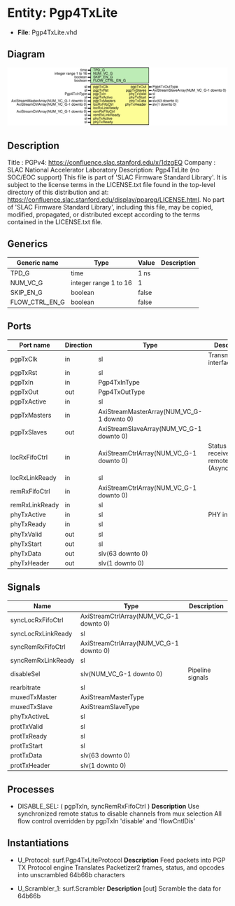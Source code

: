 # Entity: Pgp4TxLite

- **File**: Pgp4TxLite.vhd
## Diagram

![Diagram](Pgp4TxLite.svg "Diagram")
## Description

Title      : PGPv4: https://confluence.slac.stanford.edu/x/1dzgEQ
Company    : SLAC National Accelerator Laboratory
Description: Pgp4TxLite (no SOC/EOC support)
This file is part of 'SLAC Firmware Standard Library'.
It is subject to the license terms in the LICENSE.txt file found in the
top-level directory of this distribution and at:
   https://confluence.slac.stanford.edu/display/ppareg/LICENSE.html.
No part of 'SLAC Firmware Standard Library', including this file,
may be copied, modified, propagated, or distributed except according to
the terms contained in the LICENSE.txt file.
## Generics

| Generic name   | Type                  | Value | Description |
| -------------- | --------------------- | ----- | ----------- |
| TPD_G          | time                  | 1 ns  |             |
| NUM_VC_G       | integer range 1 to 16 | 1     |             |
| SKIP_EN_G      | boolean               | false |             |
| FLOW_CTRL_EN_G | boolean               | false |             |
## Ports

| Port name      | Direction | Type                                      | Description                                       |
| -------------- | --------- | ----------------------------------------- | ------------------------------------------------- |
| pgpTxClk       | in        | sl                                        | Transmit interface                                |
| pgpTxRst       | in        | sl                                        |                                                   |
| pgpTxIn        | in        | Pgp4TxInType                              |                                                   |
| pgpTxOut       | out       | Pgp4TxOutType                             |                                                   |
| pgpTxActive    | in        | sl                                        |                                                   |
| pgpTxMasters   | in        | AxiStreamMasterArray(NUM_VC_G-1 downto 0) |                                                   |
| pgpTxSlaves    | out       | AxiStreamSlaveArray(NUM_VC_G-1 downto 0)  |                                                   |
| locRxFifoCtrl  | in        | AxiStreamCtrlArray(NUM_VC_G-1 downto 0)   | Status of receive and remote FIFOs (Asynchronous) |
| locRxLinkReady | in        | sl                                        |                                                   |
| remRxFifoCtrl  | in        | AxiStreamCtrlArray(NUM_VC_G-1 downto 0)   |                                                   |
| remRxLinkReady | in        | sl                                        |                                                   |
| phyTxActive    | in        | sl                                        | PHY interface                                     |
| phyTxReady     | in        | sl                                        |                                                   |
| phyTxValid     | out       | sl                                        |                                                   |
| phyTxStart     | out       | sl                                        |                                                   |
| phyTxData      | out       | slv(63 downto 0)                          |                                                   |
| phyTxHeader    | out       | slv(1 downto 0)                           |                                                   |
## Signals

| Name               | Type                                    | Description      |
| ------------------ | --------------------------------------- | ---------------- |
| syncLocRxFifoCtrl  | AxiStreamCtrlArray(NUM_VC_G-1 downto 0) |                  |
| syncLocRxLinkReady | sl                                      |                  |
| syncRemRxFifoCtrl  | AxiStreamCtrlArray(NUM_VC_G-1 downto 0) |                  |
| syncRemRxLinkReady | sl                                      |                  |
| disableSel         | slv(NUM_VC_G-1 downto 0)                | Pipeline signals |
| rearbitrate        | sl                                      |                  |
| muxedTxMaster      | AxiStreamMasterType                     |                  |
| muxedTxSlave       | AxiStreamSlaveType                      |                  |
| phyTxActiveL       | sl                                      |                  |
| protTxValid        | sl                                      |                  |
| protTxReady        | sl                                      |                  |
| protTxStart        | sl                                      |                  |
| protTxData         | slv(63 downto 0)                        |                  |
| protTxHeader       | slv(1 downto 0)                         |                  |
## Processes
- DISABLE_SEL: ( pgpTxIn, syncRemRxFifoCtrl )
**Description**
Use synchronized remote status to disable channels from mux selection
All flow control overridden by pgpTxIn 'disable' and 'flowCntlDis'

## Instantiations

- U_Protocol: surf.Pgp4TxLiteProtocol
**Description**
Feed packets into PGP TX Protocol engine
Translates Packetizer2 frames, status, and opcodes into unscrambled 64b66b characters

- U_Scrambler_1: surf.Scrambler
**Description**
[out]
Scramble the data for 64b66b

